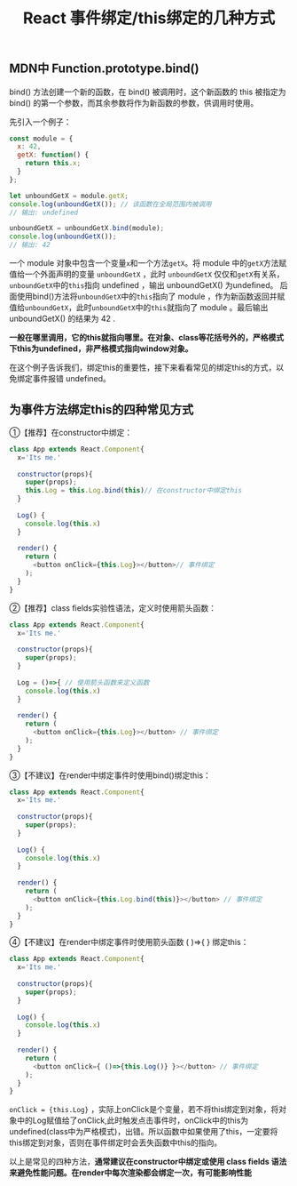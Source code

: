 ﻿---
slug: react-eventbind
title: React 事件绑定/this绑定的几种方式
authors: cxOrz
tags: [react]
---

## MDN中 Function.prototype.bind()
bind() 方法创建一个新的函数，在 bind() 被调用时，这个新函数的 this 被指定为 bind() 的第一个参数，而其余参数将作为新函数的参数，供调用时使用。

先引入一个例子：

```javascript
const module = {
  x: 42,
  getX: function() {
    return this.x;
  }
};

let unboundGetX = module.getX;
console.log(unboundGetX()); // 该函数在全局范围内被调用
// 输出: undefined

unboundGetX = unboundGetX.bind(module);
console.log(unboundGetX());
// 输出: 42
```

<!--truncate-->

一个 module 对象中包含一个变量`x`和一个方法`getX`。将 module 中的`getX`方法赋值给一个外面声明的变量 `unboundGetX` ，此时 `unboundGetX` 仅仅和`getX`有关系，`unboundGetX`中的`this`指向 undefined ，输出 unboundGetX() 为undefined。
后面使用bind()方法将`unboundGetX`中的`this`指向了 module ，作为新函数返回并赋值给`unboundGetX`，此时`unboundGetX`中的`this`就指向了 module 。最后输出 unboundGetX() 的结果为 42 .

**一般在哪里调用，它的this就指向哪里。在对象、class等花括号外的，严格模式下this为undefined，非严格模式指向window对象。**

在这个例子告诉我们，绑定this的重要性，接下来看看常见的绑定this的方式，以免绑定事件报错 undefined。

## 为事件方法绑定this的四种常见方式
①【推荐】在constructor中绑定：

```javascript
class App extends React.Component{
  x='Its me.'
 
  constructor(props){
    super(props);
    this.Log = this.Log.bind(this)// 在constructor中绑定this
  }
  
  Log() {
    console.log(this.x)
  }
  
  render() {
    return (
      <button onClick={this.Log}></button>// 事件绑定
    );
  }
}
```
②【推荐】class fields实验性语法，定义时使用箭头函数：
```javascript
class App extends React.Component{
  x='Its me.'
 
  constructor(props){
    super(props);
  }
  
  Log = ()=>{ // 使用箭头函数来定义函数
    console.log(this.x)
  }
  
  render() {
    return (
      <button onClick={this.Log}></button> // 事件绑定
    );
  }
}
```
③【不建议】在render中绑定事件时使用bind()绑定this：
```javascript
class App extends React.Component{
  x='Its me.'
 
  constructor(props){
    super(props);
  }
  
  Log() {
    console.log(this.x)
  }
  
  render() {
    return (
      <button onClick={this.Log.bind(this)}></button> // 事件绑定
    );
  }
}
```
④【不建议】在render中绑定事件时使用箭头函数 ( )=>{ } 绑定this：
```javascript
class App extends React.Component{
  x='Its me.'
 
  constructor(props){
    super(props);
  }
  
  Log() {
    console.log(this.x)
  }
  
  render() {
    return (
      <button onClick={ ()=>{this.Log()} }></button> // 事件绑定
    );
  }
}
```
`onClick = {this.Log}` ，实际上onClick是个变量，若不将this绑定到对象，将对象中的Log赋值给了onClick,此时触发点击事件时，onClick中的this为undefined(class中为严格模式)，出错。所以函数中如果使用了this，一定要将this绑定到对象，否则在事件绑定时会丢失函数中this的指向。

以上是常见的四种方法，**通常建议在constructor中绑定或使用 class fields 语法来避免性能问题。在render中每次渲染都会绑定一次，有可能影响性能**
